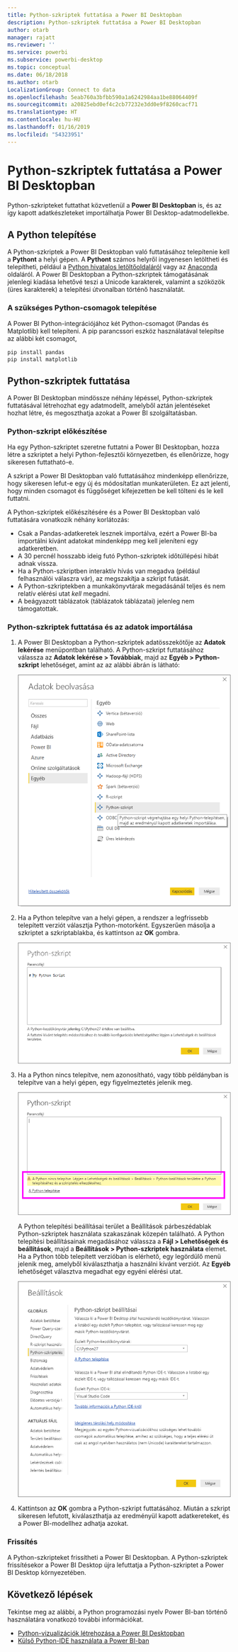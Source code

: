 ```yaml
---
title: Python-szkriptek futtatása a Power BI Desktopban
description: Python-szkriptek futtatása a Power BI Desktopban
author: otarb
manager: rajatt
ms.reviewer: ''
ms.service: powerbi
ms.subservice: powerbi-desktop
ms.topic: conceptual
ms.date: 06/18/2018
ms.author: otarb
LocalizationGroup: Connect to data
ms.openlocfilehash: 5eab760a3bfbb590a1a6242984aa1be88064409f
ms.sourcegitcommit: a20825ebd0ef4c2cb77232e3dd0e9f8260cacf71
ms.translationtype: HT
ms.contentlocale: hu-HU
ms.lasthandoff: 01/16/2019
ms.locfileid: "54323951"
---
```

# <a name="run-python-scripts-in-power-bi-desktop"></a>Python-szkriptek futtatása a Power BI Desktopban
Python-szkripteket futtathat közvetlenül a **Power BI Desktopban** is, és az így kapott adatkészleteket importálhatja Power BI Desktop-adatmodellekbe.

## <a name="install-python"></a>A Python telepítése
A Python-szkriptek a Power BI Desktopban való futtatásához telepítenie kell a **Pythont** a helyi gépen. A **Pythont** számos helyről ingyenesen letöltheti és telepítheti, például a [Python hivatalos letöltőoldaláról](https://www.python.org/) vagy az [Anaconda](https://anaconda.org/anaconda/python/) oldaláról. A Power BI Desktopban a Python-szkriptek támogatásának jelenlegi kiadása lehetővé teszi a Unicode karakterek, valamint a szóközök (üres karakterek) a telepítési útvonalban történő használatát.

### <a name="install-required-python-packages"></a>A szükséges Python-csomagok telepítése
A Power BI Python-integrációjához két Python-csomagot (Pandas és Matplotlib) kell telepíteni.  A pip parancssori eszköz használatával telepítse az alábbi két csomagot,

```
pip install pandas
pip install matplotlib
```

## <a name="run-python-scripts"></a>Python-szkriptek futtatása
A Power BI Desktopban mindössze néhány lépéssel, Python-szkriptek futtatásával létrehozhat egy adatmodellt, amelyből aztán jelentéseket hozhat létre, és megoszthatja azokat a Power BI szolgáltatásban.

### <a name="prepare-a-python-script"></a>Python-szkript előkészítése
Ha egy Python-szkriptet szeretne futtatni a Power BI Desktopban, hozza létre a szkriptet a helyi Python-fejlesztői környezetben, és ellenőrizze, hogy sikeresen futtatható-e.

A szkript a Power BI Desktopban való futtatásához mindenképp ellenőrizze, hogy sikeresen lefut-e egy új és módosítatlan munkaterületen. Ez azt jelenti, hogy minden csomagot és függőséget kifejezetten be kell tölteni és le kell futtatni.

A Python-szkriptek előkészítésére és a Power BI Desktopban való futtatására vonatkozik néhány korlátozás:

* Csak a Pandas-adatkeretek lesznek importálva, ezért a Power BI-ba importálni kívánt adatokat mindenképp meg kell jeleníteni egy adatkeretben.
* A 30 percnél hosszabb ideig futó Python-szkriptek időtúllépési hibát adnak vissza.
* Ha a Python-szkriptben interaktív hívás van megadva (például felhasználói válaszra vár), az megszakítja a szkript futását.
* A Python-szkriptekben a munkakönyvtárak megadásánál teljes és nem relatív elérési utat *kell* megadni.
* A beágyazott táblázatok (táblázatok táblázatai) jelenleg nem támogatottak. 

### <a name="run-your-python-script-and-import-data"></a>Python-szkriptek futtatása és az adatok importálása
1. A Power BI Desktopban a Python-szkriptek adatösszekötője az **Adatok lekérése** menüpontban található. A Python-szkript futtatásához válassza az **Adatok lekérése &gt; Továbbiak**, majd az **Egyéb &gt; Python-szkript** lehetőséget, amint az az alábbi ábrán is látható:
   
   ![](media/desktop-python-scripts/python-scripts-1.png)
2. Ha a Python telepítve van a helyi gépen, a rendszer a legfrissebb telepített verziót választja Python-motorként. Egyszerűen másolja a szkriptet a szkriptablakba, és kattintson az **OK** gombra.
   
   ![](media/desktop-python-scripts/python-scripts-2.png)
3. Ha a Python nincs telepítve, nem azonosítható, vagy több példányban is telepítve van a helyi gépen, egy figyelmeztetés jelenik meg.
   
   ![](media/desktop-python-scripts/python-scripts-3.png)
   
   A Python telepítési beállításai terület a Beállítások párbeszédablak Python-szkriptek használata szakaszának közepén található. A Python telepítési beállításainak megadásához válassza a **Fájl > Lehetőségek és beállítások**, majd a **Beállítások > Python-szkriptek használata** elemet. Ha a Python több telepített verzióban is elérhető, egy legördülő menü jelenik meg, amelyből kiválaszthatja a használni kívánt verziót. Az **Egyéb** lehetőséget választva megadhat egy egyéni elérési utat.
   
   ![](media/desktop-python-scripts/python-scripts-4.png)
4. Kattintson az **OK** gombra a Python-szkript futtatásához. Miután a szkript sikeresen lefutott, kiválaszthatja az eredményül kapott adatkereteket, és a Power BI-modellhez adhatja azokat.

### <a name="refresh"></a>Frissítés
A Python-szkripteket frissítheti a Power BI Desktopban. A Python-szkriptek frissítésekor a Power BI Desktop újra lefuttatja a Python-szkriptet a Power BI Desktop környezetében.

## <a name="next-steps"></a>Következő lépések
Tekintse meg az alábbi, a Python programozási nyelv Power BI-ban történő használatára vonatkozó további információkat.

* [Python-vizualizációk létrehozása a Power BI Desktopban](desktop-python-visuals.md)
* [Külső Python-IDE használata a Power BI-ban](desktop-python-ide.md)
